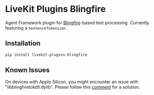 # LiveKit Plugins Blingfire

Agent Framework plugin for [Blingfire](https://github.com/microsoft/BlingFire)-based text processing. Currently featuring a `SentenceTokenizer`.

## Installation

```bash
pip install livekit-plugins-blingfire
```

## Known Issues

On devices with Apple Silicon, you might encounter an issue with "libblingfiretokdll.dylib". Please follow this [comment](https://github.com/microsoft/BlingFire/issues/171#issuecomment-1706545005) for a solution.
